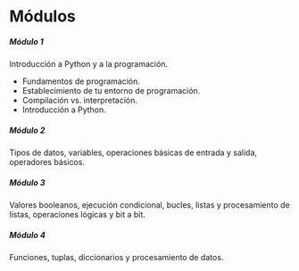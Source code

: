 # Módulos
##### Módulo 1
Introducción a Python y a la programación.
- Fundamentos de programación.
- Establecimiento de tu entorno de programación.
- Compilación vs. interpretación.
- Introducción a Python.

##### Módulo 2
Tipos de datos, variables, operaciones básicas de entrada y salida, operadores básicos.

##### Módulo 3
Valores booleanos, ejecución condicional, bucles, listas y procesamiento de listas, operaciones lógicas y bit a bit.

##### Módulo 4
Funciones, tuplas, diccionarios y procesamiento de datos.